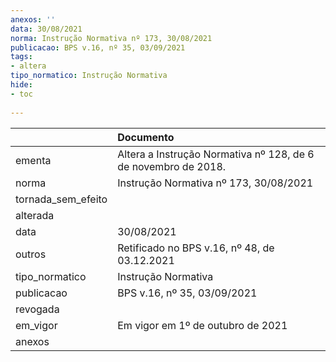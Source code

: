 ```yaml
---
anexos: ''
data: 30/08/2021
norma: Instrução Normativa nº 173, 30/08/2021
publicacao: BPS v.16, nº 35, 03/09/2021
tags:
- altera
tipo_normatico: Instrução Normativa
hide: 
- toc 
 
---
```


|                    | Documento                                                      |
|:-------------------|:---------------------------------------------------------------|
| ementa             | Altera a Instrução Normativa nº 128, de 6 de novembro de 2018. |
| norma              | Instrução Normativa nº 173, 30/08/2021                         |
| tornada_sem_efeito |                                                                |
| alterada           |                                                                |
| data               | 30/08/2021                                                     |
| outros             | Retificado no BPS v.16, nº 48, de 03.12.2021                   |
| tipo_normatico     | Instrução Normativa                                            |
| publicacao         | BPS v.16, nº 35, 03/09/2021                                    |
| revogada           |                                                                |
| em_vigor           | Em vigor em 1º de outubro de 2021                              |
| anexos             |                                                                |